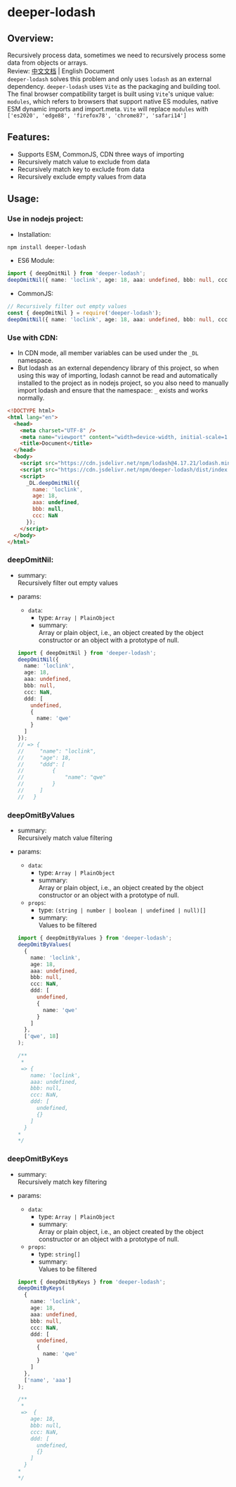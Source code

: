 # deeper-lodash

## Overview:

Recursively process data, sometimes we need to recursively process some data from objects or arrays.  
Review: [中文文档](docs/README.zh.md) | English Document   
`deeper-lodash` solves this problem and only uses `lodash` as an external dependency.
`deeper-lodash` uses `Vite` as the packaging and building tool. The final browser compatibility target is built using `Vite`'s unique value: `modules`, which refers to browsers that support native ES modules, native ESM dynamic imports and import.meta. `Vite` will replace `modules` with `['es2020', 'edge88', 'firefox78', 'chrome87', 'safari14']`

## Features:

- Supports ESM, CommonJS, CDN three ways of importing
- Recursively match value to exclude from data
- Recursively match key to exclude from data
- Recursively exclude empty values from data

## Usage:

### Use in nodejs project:

- Installation:

```sh
npm install deeper-lodash
```

- ES6 Module:

```ts
import { deepOmitNil } from 'deeper-lodash';
deepOmitNil({ name: 'loclink', age: 18, aaa: undefined, bbb: null, ccc: NaN });
```

- CommonJS:

```ts
// Recursively filter out empty values
const { deepOmitNil } = require('deeper-lodash');
deepOmitNil({ name: 'loclink', age: 18, aaa: undefined, bbb: null, ccc: NaN });
```

### Use with CDN:

- In CDN mode, all member variables can be used under the `_DL` namespace.
- But lodash as an external dependency library of this project, so when using this way of importing, lodash cannot be read and automatically installed to the project as in nodejs project, so you also need to manually import lodash and ensure that the namespace: `_` exists and works normally.

```html
<!DOCTYPE html>
<html lang="en">
  <head>
    <meta charset="UTF-8" />
    <meta name="viewport" content="width=device-width, initial-scale=1.0" />
    <title>Document</title>
  </head>
  <body>
    <script src="https://cdn.jsdelivr.net/npm/lodash@4.17.21/lodash.min.js"></script>
    <script src="https://cdn.jsdelivr.net/npm/deeper-lodash/dist/index.min.js"></script>
    <script>
      _DL.deepOmitNil({
        name: 'loclink',
        age: 18,
        aaa: undefined,
        bbb: null,
        ccc: NaN
      });
    </script>
  </body>
</html>
```

### deepOmitNil:

- summary:  
  Recursively filter out empty values
- params:

  - `data`:
    - type: `Array | PlainObject`
    - summary:  
      Array or plain object, i.e., an object created by the object constructor or an object with a prototype of null.

  ```ts
  import { deepOmitNil } from 'deeper-lodash';
  deepOmitNil({
    name: 'loclink',
    age: 18,
    aaa: undefined,
    bbb: null,
    ccc: NaN,
    ddd: [
      undefined,
      {
        name: 'qwe'
      }
    ]
  });
  // => {
  //     "name": "loclink",
  //     "age": 18,
  //     "ddd": [
  //         {
  //             "name": "qwe"
  //         }
  //     ]
  //   }
  ```

### deepOmitByValues

- summary:  
  Recursively match value filtering
- params:

  - `data`:
    - type: `Array | PlainObject`
    - summary:  
      Array or plain object, i.e., an object created by the object constructor or an object with a prototype of null.
  - `props`:
    - type: `(string | number | boolean | undefined | null)[]`
    - summary:  
      Values to be filtered

  ```ts
  import { deepOmitByValues } from 'deeper-lodash';
  deepOmitByValues(
    {
      name: 'loclink',
      age: 18,
      aaa: undefined,
      bbb: null,
      ccc: NaN,
      ddd: [
        undefined,
        {
          name: 'qwe'
        }
      ]
    },
    ['qwe', 18]
  );

  /**
   *
   => {
      name: 'loclink',
      aaa: undefined,
      bbb: null,
      ccc: NaN,
      ddd: [
        undefined,
        {}
      ]
    }
  *
  */
  ```

### deepOmitByKeys

- summary:  
  Recursively match key filtering
- params:

  - `data`:
    - type: `Array | PlainObject`
    - summary:  
      Array or plain object, i.e., an object created by the object constructor or an object with a prototype of null.
  - `props`:
    - type: `string[]`
    - summary:  
      Values to be filtered

  ```ts
  import { deepOmitByKeys } from 'deeper-lodash';
  deepOmitByKeys(
    {
      name: 'loclink',
      age: 18,
      aaa: undefined,
      bbb: null,
      ccc: NaN,
      ddd: [
        undefined,
        {
          name: 'qwe'
        }
      ]
    },
    ['name', 'aaa']
  );

  /**
   *
   =>  {
      age: 18,
      bbb: null,
      ccc: NaN,
      ddd: [
        undefined,
        {}
      ]
    }
  *
  */
  ```
